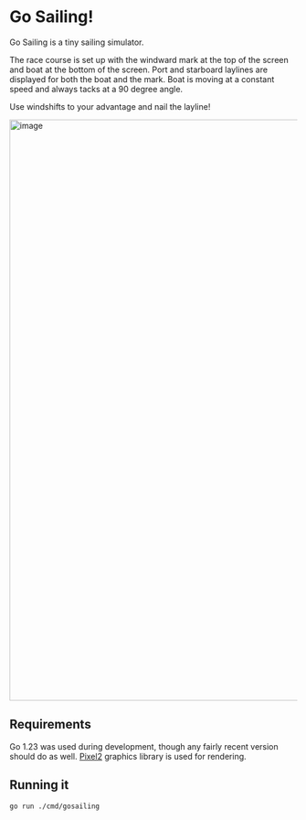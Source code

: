 # Go Sailing!

Go Sailing is a tiny sailing simulator.

The race course is set up with the windward mark at the top of the screen and boat at the bottom of the screen.
Port and starboard laylines are displayed for both the boat and the mark. Boat is moving at a constant speed
and always tacks at a 90 degree angle.

Use windshifts to your advantage and nail the layline!

<img width="1017" alt="image" src="https://github.com/user-attachments/assets/12c2e769-0952-4054-9f39-ad5ace2fd339">

## Requirements

Go 1.23 was used during development, though any fairly recent version should do as well. 
[Pixel2](https://github.com/gopxl/pixel) graphics library is used for rendering.

## Running it

```bash
go run ./cmd/gosailing
```
